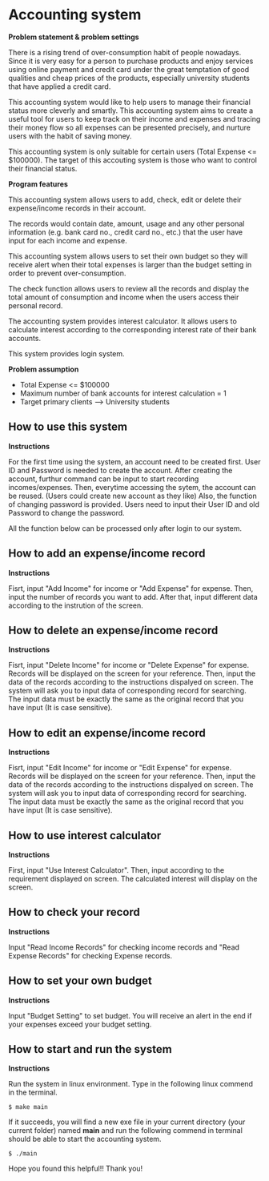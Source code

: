 # Accounting system

**Problem statement & problem settings**

There is a rising trend of over-consumption habit of people nowadays. Since it is very easy for a person to purchase products and enjoy services using online payment and credit card under the great temptation of good qualities and cheap prices of the products, especially  university students that have applied a credit card. 

This accounting system would like to help users to manage their financial status more cleverly and smartly.
This accounting system aims to create a useful tool for users to keep track on their income and expenses and tracing their money flow so all expenses can be presented precisely, and nurture users with the habit of saving money.

This accounting system is only suitable for certain users (Total Expense <= $100000).
The target of this accouting system is those who want to control their financial status.

**Program features**

This accounting system allows users to add, check, edit or delete their expense/income records in their account. 

The records would contain date, amount, usage and any other personal information (e.g. bank card no., credit card no., etc.) that the user have input for each income and expense.

This accounting system allows users to set their own budget so they will receive alert when their total expenses is larger than the budget setting in order to prevent over-consumption.

The check function allows users to review all the records and display the total amount of consumption and income when the users access their personal record. 

The accounting system provides interest calculator. 
It allows users to calculate interest according to the corresponding interest rate of their bank accounts.

This system provides login system.

**Problem assumption**

- Total Expense <= $100000
- Maximum number of bank accounts for interest calculation = 1
- Target primary clients --> University students

## How to use this system

**Instructions**

For the first time using the system, an account need to be created first. User ID and Password is needed to create the account. After creating the account, furthur command can be input to start recording incomes/expenses.
Then, everytime accessing the sytem, the account can be reused. (Users could create new account as they like)
Also, the function of changing password is provided. Users need to input their User ID and old Password to change the password.

All the function below can be processed only after login to our system.

## How to add an expense/income record

**Instructions**

Fisrt, input "Add Income" for income or "Add Expense" for expense.
Then, input the number of records you want to add.
After that, input different data according to the instrution of the screen. 

## How to delete an expense/income record

**Instructions**

Fisrt, input "Delete Income" for income or "Delete Expense" for expense.
Records will be displayed on the screen for your reference.
Then, input the data of the records according to the instructions dispalyed on screen. The system will ask you to input data of 
corresponding record for searching. The input data must be exactly the same as the original record that you have input (It is case sensitive).

## How to edit an expense/income record

**Instructions**

Fisrt, input "Edit Income" for income or "Edit Expense" for expense.
Records will be displayed on the screen for your reference.
Then, input the data of the records according to the instructions dispalyed on screen. The system will ask you to input data of 
corresponding record for searching. The input data must be exactly the same as the original record that you have input (It is case sensitive).

## How to use interest calculator

**Instructions**

First, input "Use Interest Calculator".
Then, input according to the requirement displayed on screen.
The calculated interest will display on the screen.

## How to check your record
**Instructions**

Input "Read Income Records" for checking income records and "Read Expense Records" for checking Expense records.

## How to set your own budget
**Instructions**

Input "Budget Setting" to set budget. You will receive an alert in the end if your expenses exceed your budget setting.

## How to start and run the system
**Instructions**

Run the system in linux environment. Type in the following linux commend in the terminal.

```
$ make main
```

If it succeeds, you will find a new exe file in your current directory (your current folder) named **main** and run the following commend in terminal should be able to start the accounting system.

```
$ ./main
```
Hope you found this helpful!! Thank you!
